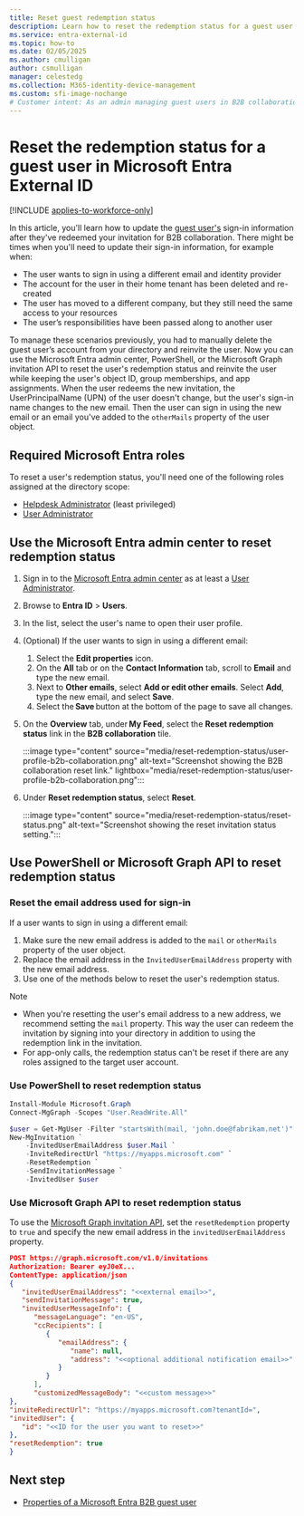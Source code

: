 ```yaml
---
title: Reset guest redemption status
description: Learn how to reset the redemption status for a guest user in Microsoft Entra External ID. This guide covers using the admin center, PowerShell, and Microsoft Graph API.
ms.service: entra-external-id
ms.topic: how-to
ms.date: 02/05/2025
ms.author: cmulligan
author: csmulligan
manager: celestedg
ms.collection: M365-identity-device-management
ms.custom: sfi-image-nochange
# Customer intent: As an admin managing guest users in B2B collaboration, I want to reset the redemption status for a guest user, so that I can update their sign-in information and reinvite them without deleting their account.
---
```


# Reset the redemption status for a guest user in Microsoft Entra External ID

[!INCLUDE [applies-to-workforce-only](./includes/applies-to-workforce-only.md)]

In this article, you'll learn how to update the [guest user's](user-properties.md) sign-in information after they've redeemed your invitation for B2B collaboration. There might be times when you'll need to update their sign-in information, for example when:

- The user wants to sign in using a different email and identity provider
- The account for the user in their home tenant has been deleted and re-created
- The user has moved to a different company, but they still need the same access to your resources
- The user’s responsibilities have been passed along to another user

To manage these scenarios previously, you had to manually delete the guest user’s account from your directory and reinvite the user. Now you can use the Microsoft Entra admin center, PowerShell, or the Microsoft Graph invitation API to reset the user's redemption status and reinvite the user while keeping the user's object ID, group memberships, and app assignments. When the user redeems the new invitation, the UserPrincipalName (UPN) of the user doesn't change, but the user's sign-in name changes to the new email. Then the user can sign in using the new email or an email you've added to the `otherMails` property of the user object.

<a name='required-azure-ad-roles'></a>

## Required Microsoft Entra roles

To reset a user's redemption status, you'll need one of the following roles assigned at the directory scope:

- [Helpdesk Administrator](~/identity/role-based-access-control/permissions-reference.md#helpdesk-administrator) (least privileged)
- [User Administrator](~/identity/role-based-access-control/permissions-reference.md#user-administrator)

## Use the Microsoft Entra admin center to reset redemption status

1. Sign in to the [Microsoft Entra admin center](https://entra.microsoft.com) as at least a [User Administrator](~/identity/role-based-access-control/permissions-reference.md#user-administrator).
1. Browse to **Entra ID** > **Users**.
1. In the list, select the user's name to open their user profile.
1. (Optional) If the user wants to sign in using a different email:
   1. Select the **Edit properties** icon.
   1. On the **All** tab or on the **Contact Information** tab, scroll to **Email** and type the new email.
   1. Next to **Other emails**, select **Add or edit other emails**. Select **Add**, type the new email, and select **Save**.
   1. Select the **Save** button at the bottom of the page to save all changes.

1. On the **Overview** tab, under **My Feed**, select the **Reset redemption status** link in the **B2B collaboration** tile.

   :::image type="content" source="media/reset-redemption-status/user-profile-b2b-collaboration.png" alt-text="Screenshot showing the B2B collaboration reset link." lightbox="media/reset-redemption-status/user-profile-b2b-collaboration.png":::

1. Under **Reset redemption status**, select **Reset**.

   :::image type="content" source="media/reset-redemption-status/reset-status.png" alt-text="Screenshot showing the reset invitation status setting.":::

## Use PowerShell or Microsoft Graph API to reset redemption status

### Reset the email address used for sign-in

If a user wants to sign in using a different email:

1. Make sure the new email address is added to the `mail` or `otherMails` property of the user object. 
1. Replace the email address in the `InvitedUserEmailAddress` property with the new email address.
1. Use one of the methods below to reset the user's redemption status.

> [!NOTE]
>- When you're resetting the user's email address to a new address, we recommend setting the `mail` property. This way the user can redeem the invitation by signing into your directory in addition to using the redemption link in the invitation.
>- For app-only calls, the redemption status can't be reset if there are any roles assigned to the target user account.

### Use PowerShell to reset redemption status

```powershell
Install-Module Microsoft.Graph
Connect-MgGraph -Scopes "User.ReadWrite.All"

$user = Get-MgUser -Filter "startsWith(mail, 'john.doe@fabrikam.net')"
New-MgInvitation `
    -InvitedUserEmailAddress $user.Mail `
    -InviteRedirectUrl "https://myapps.microsoft.com" `
    -ResetRedemption `
    -SendInvitationMessage `
    -InvitedUser $user
```

### Use Microsoft Graph API to reset redemption status

To use the [Microsoft Graph invitation API](/graph/api/resources/invitation), set the `resetRedemption` property  to `true` and specify the new email address in the `invitedUserEmailAddress` property.

```json
POST https://graph.microsoft.com/v1.0/invitations  
Authorization: Bearer eyJ0eX...  
ContentType: application/json  
{  
   "invitedUserEmailAddress": "<<external email>>",  
   "sendInvitationMessage": true,  
   "invitedUserMessageInfo": {  
      "messageLanguage": "en-US",  
      "ccRecipients": [  
         {  
            "emailAddress": {  
               "name": null,  
               "address": "<<optional additional notification email>>"  
            }  
         } 
      ],  
      "customizedMessageBody": "<<custom message>>"  
},  
"inviteRedirectUrl": "https://myapps.microsoft.com?tenantId=",  
"invitedUser": {  
   "id": "<<ID for the user you want to reset>>"  
}, 
"resetRedemption": true 
}
```

## Next step

- [Properties of a Microsoft Entra B2B guest user](user-properties.md)

